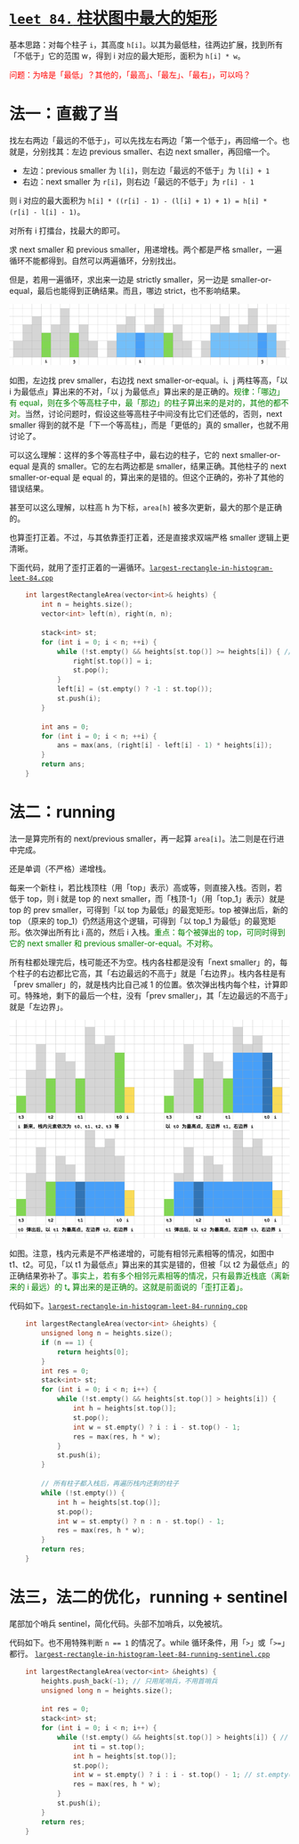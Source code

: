 # [`leet 84.` 柱状图中最大的矩形](https://leetcode.cn/problems/largest-rectangle-in-histogram/)

基本思路：对每个柱子 `i`，其高度 `h[i]`。以其为最低柱，往两边扩展，找到所有「不低于」它的范围 w，得到 i 对应的最大矩形，面积为 `h[i] * w`。

<font color="red">问题：为啥是「最低」？其他的，「最高」、「最左」、「最右」，可以吗？</font>

# 法一：直截了当

找左右两边「最远的不低于」，可以先找左右两边「第一个低于」，再回缩一个。也就是，分别找其：左边 previous smaller、右边 next smaller，再回缩一个。
- 左边：previous smaller 为 `l[i]`，则左边「最远的不低于」为 `l[i] + 1`
- 右边：next smaller 为 `r[i]`，则右边「最远的不低于」为 `r[i] - 1`

则 i 对应的最大面积为 `h[i] * ((r[i] - 1) - (l[i] + 1) + 1) = h[i] * (r[i] - l[i] - 1)`。

对所有 i 打擂台，找最大的即可。

求 next smaller 和 previous smaller，用递增栈。两个都是严格 smaller，一遍循环不能都得到。自然可以两遍循环，分别找出。

但是，若用一遍循环，求出来一边是 strictly smaller，另一边是 smaller-or-equal，最后也能得到正确结果。而且，哪边 strict，也不影响结果。

![pic](pics/leet-84-largest-rectangle-01.png)

如图，左边找 prev smaller，右边找 next smaller-or-equal。i、j 两柱等高，「以 i 为最低点」算出来的不对，「以 j 为最低点」算出来的是正确的。<font color="green">规律：「哪边」有 equal，则在多个等高柱子中，最「那边」的柱子算出来的是对的，其他的都不对。</font>当然，讨论问题时，假设这些等高柱子中间没有比它们还低的，否则，next smaller 得到的就不是「下一个等高柱」，而是「更低的」真的 smaller，也就不用讨论了。

可以这么理解：这样的多个等高柱子中，最右边的柱子，它的 next smaller-or-equal 是真的 smaller。它的左右两边都是 smaller，结果正确。其他柱子的 next smaller-or-equal 是 equal 的，算出来的是错的。但这个正确的，弥补了其他的错误结果。

甚至可以这么理解，以柱高 h 为下标，`area[h]` 被多次更新，最大的那个是正确的。

也算歪打正着。不过，与其依靠歪打正着，还是直接求双端严格 smaller 逻辑上更清晰。

下面代码，就用了歪打正着的一遍循环。[`largest-rectangle-in-histogram-leet-84.cpp`](code/largest-rectangle-in-histogram-leet-84.cpp)

```cpp
    int largestRectangleArea(vector<int>& heights) {
        int n = heights.size();
        vector<int> left(n), right(n, n);
        
        stack<int> st;
        for (int i = 0; i < n; ++i) {
            while (!st.empty() && heights[st.top()] >= heights[i]) { // 用 >= 或 > 都行
                right[st.top()] = i;
                st.pop();
            }
            left[i] = (st.empty() ? -1 : st.top());
            st.push(i);
        }
        
        int ans = 0;
        for (int i = 0; i < n; ++i) {
            ans = max(ans, (right[i] - left[i] - 1) * heights[i]);
        }
        return ans;
    }
```

# 法二：running

法一是算完所有的 next/previous smaller，再一起算 `area[i]`。法二则是在行进中完成。

还是单调（不严格）递增栈。

每来一个新柱 i，若比栈顶柱（用「top」表示）高或等，则直接入栈。否则，若低于 top，则 i 就是 top 的 next smaller，而「栈顶-1」（用「top_1」表示）就是 top 的 prev smaller，可得到「以 top 为最低」的最宽矩形。top 被弹出后，新的 top （原来的 top_1）仍然适用这个逻辑，可得到「以 top_1 为最低」的最宽矩形。依次弹出所有比 i 高的，然后 i 入栈。<font color="green">重点：每个被弹出的 top，可同时得到它的 next smaller 和 previous smaller-or-equal。不对称。</font>

所有柱都处理完后，栈可能还不为空。栈内各柱都是没有「next smaller」的，每个柱子的右边都比它高，其「右边最远的不高于」就是「右边界」。栈内各柱是有「prev smaller」的，就是栈内比自己减 1 的位置。依次弹出栈内每个柱，计算即可。特殊地，剩下的最后一个柱，没有「prev smaller」，其「左边最远的不高于」就是「左边界」。

![pic](pics/leet-84-largest-rectangle.png)

如图。注意，栈内元素是不严格递增的，可能有相邻元素相等的情况，如图中 t1、t2。可见，「以 t1 为最低点」算出来的其实是错的，但被「以 t2 为最低点」的正确结果弥补了。<font color="green">事实上，若有多个相邻元素相等的情况，只有最靠近栈底（离新来的 i 最远）的 tₓ 算出来的是正确的。这就是前面说的「歪打正着」。</font>

代码如下。[`largest-rectangle-in-histogram-leet-84-running.cpp`](code/largest-rectangle-in-histogram-leet-84-running.cpp)

```cpp
    int largestRectangleArea(vector<int> &heights) {
        unsigned long n = heights.size();
        if (n == 1) {
            return heights[0];
        }
        int res = 0;
        stack<int> st;
        for (int i = 0; i < n; i++) {
            while (!st.empty() && heights[st.top()] > heights[i]) {
                int h = heights[st.top()];
                st.pop();
                int w = st.empty() ? i : i - st.top() - 1;
                res = max(res, h * w);
            }
            st.push(i);
        }

        // 所有柱子都入栈后，再遍历栈内还剩的柱子
        while (!st.empty()) {
            int h = heights[st.top()];
            st.pop();
            int w = st.empty() ? n : n - st.top() - 1;
            res = max(res, h * w);
        }
        return res;
    }
```

# 法三，法二的优化，running + sentinel

尾部加个哨兵 sentinel，简化代码。头部不加哨兵，以免被坑。

代码如下。也不用特殊判断 `n == 1` 的情况了。while 循环条件，用「`>`」或「`>=`」都行。 [`largest-rectangle-in-histogram-leet-84-running-sentinel.cpp`](code/largest-rectangle-in-histogram-leet-84-running-sentinel.cpp)

```cpp
    int largestRectangleArea(vector<int> &heights) {
        heights.push_back(-1); // 只用尾哨兵，不用首哨兵
        unsigned long n = heights.size();

        int res = 0;
        stack<int> st;
        for (int i = 0; i < n; i++) {
            while (!st.empty() && heights[st.top()] > heights[i]) { // > 或 >= 都行
                int ti = st.top();
                int h = heights[st.top()];
                st.pop();
                int w = st.empty() ? i : i - st.top() - 1; // st.empty(), 对应的 st.top() 可认为值为 -1.
                res = max(res, h * w);
            }
            st.push(i);
        }
        return res;
    }
```